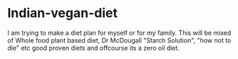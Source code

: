 # Indian-vegan-diet

I am trying to make a diet plan for myself or for my family. 
This will be mixed of Whole food plant based diet, Dr McDougall "Starch Solution", "how not to die" etc good proven diets and offcourse its a zero oil diet.




